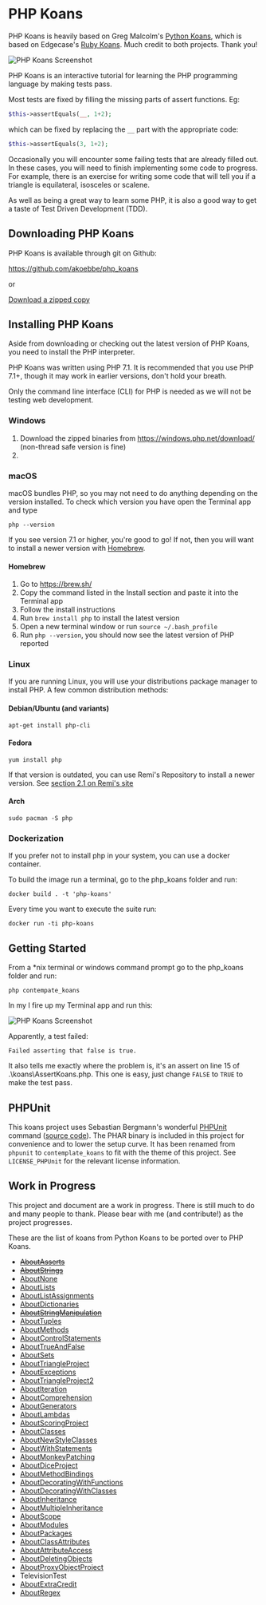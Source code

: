 # PHP Koans

PHP Koans is heavily based on Greg Malcolm's [Python Koans](https://github.com/gregmalcolm/python_koans), which is based on Edgecase's [Ruby Koans](http://rubykoans.com/). Much credit to both projects. Thank you!

![PHP Koans Screenshot](screenshots/php_koans.png?raw=true "PHP Koans Screenshot")

PHP Koans is an interactive tutorial for learning the PHP programming language by making tests pass.

Most tests are fixed by filling the missing parts of assert functions. Eg:

```php
$this->assertEquals(__, 1+2);
```

which can be fixed by replacing the `__` part with the appropriate code:

```php
$this->assertEquals(3, 1+2);
```

Occasionally you will encounter some failing tests that are already filled out. In these cases, you will need to finish implementing some code to progress. For example, there is an exercise for writing some code that will tell you if a triangle is equilateral, isosceles or scalene.

As well as being a great way to learn some PHP, it is also a good way to get a taste of Test Driven Development (TDD).

## Downloading PHP Koans

PHP Koans is available through git on Github:

https://github.com/akoebbe/php_koans

or

[Download a zipped copy](https://github.com/akoebbe/php_koans/archive/master.zip)

## Installing PHP Koans

Aside from downloading or checking out the latest version of PHP Koans, you need to install the PHP interpreter.

PHP Koans was written using PHP 7.1. It is recommended that you use PHP 7.1+, though it may work in earlier versions, don't hold your breath.

Only the command line interface (CLI) for PHP is needed as we will not be testing web development.

### Windows

1. Download the zipped binaries from https://windows.php.net/download/ (non-thread safe version is fine)
2. 

### macOS

macOS bundles PHP, so you may not need to do anything depending on the version installed. To check which version you have open the Terminal app and type

```
php --version
```

If you see version 7.1 or higher, you're good to go! If not, then you will want to install a newer version with [Homebrew](https://brew.sh/).

#### Homebrew

1. Go to  https://brew.sh/
2. Copy the command listed in the Install section and paste it into the Terminal app
3. Follow the install instructions
4. Run `brew install php` to install the latest version
5. Open a new terminal window or run `source ~/.bash_profile`
6. Run `php --version`, you should now see the latest version of PHP reported

### Linux

If you are running Linux, you will use your distributions package manager to install PHP. A few common distribution methods:

#### Debian/Ubuntu (and variants)
```
apt-get install php-cli
```

#### Fedora

```
yum install php
```

If that version is outdated, you can use Remi's Repository to install a newer version. See [section 2.1 on Remi's site](https://blog.remirepo.net/pages/Config-en)

#### Arch

```
sudo pacman -S php
```

### Dockerization

If you prefer not to install php in your system, you can use a docker container.

To build the image run a terminal, go to the php_koans folder and run:

```
docker build . -t 'php-koans'
```

Every time you want to execute the suite run:

```
docker run -ti php-koans
```

## Getting Started

From a *nix terminal or windows command prompt go to the php_koans folder and run:

```
php contempate_koans
```

In my I fire up my Terminal app and run this:

![PHP Koans Screenshot](screenshots/php_koans-step1.png?raw=true "PHP Koans First Run")


Apparently, a test failed:

```
Failed asserting that false is true.
```

It also tells me exactly where the problem is, it's an assert on line 15 of .\koans\AssertKoans.php. This one is easy, just change `FALSE` to `TRUE` to make the test pass.

## PHPUnit

This koans project uses Sebastian Bergmann's wonderful [PHPUnit](https://phpunit.de/) command ([source code](https://github.com/sebastianbergmann/phpunit)). The PHAR binary is included in this project for convenience and to lower the setup curve. It has been renamed from `phpunit` to `contemplate_koans` to fit with the theme of this project. See `LICENSE_PHPUnit` for the relevant license information.

## Work in Progress

This project and document are a work in progress. There is still much to do and many people to thank. Please bear with me (and contribute!) as the project progresses.

These are the list of koans from Python Koans to be ported over to PHP Koans.

- [~~AboutAsserts~~](https://github.com/gregmalcolm/python_koans/blob/master/python2/koans/about_asserts.py)
- [~~AboutStrings~~](https://github.com/gregmalcolm/python_koans/blob/master/python2/koans/about_strings.py)
- [AboutNone](https://github.com/gregmalcolm/python_koans/blob/master/python2/koans/about_none.py)
- [AboutLists](https://github.com/gregmalcolm/python_koans/blob/master/python2/koans/about_lists.py)
- [AboutListAssignments](https://github.com/gregmalcolm/python_koans/blob/master/python2/koans/about_list_assignments.py)
- [AboutDictionaries](https://github.com/gregmalcolm/python_koans/blob/master/python2/koans/about_dictionaries.py)
- [~~AboutStringManipulation~~](https://github.com/gregmalcolm/python_koans/blob/master/python2/koans/about_string_manipulation.py)
- [AboutTuples](https://github.com/gregmalcolm/python_koans/blob/master/python2/koans/about_tuples.py)
- [AboutMethods](https://github.com/gregmalcolm/python_koans/blob/master/python2/koans/about_methods.py)
- [AboutControlStatements](https://github.com/gregmalcolm/python_koans/blob/master/python2/koans/about_control_statements.py)
- [AboutTrueAndFalse](https://github.com/gregmalcolm/python_koans/blob/master/python2/koans/about_true_and_false.py)
- [AboutSets](https://github.com/gregmalcolm/python_koans/blob/master/python2/koans/about_sets.py)
- [AboutTriangleProject](https://github.com/gregmalcolm/python_koans/blob/master/python2/koans/about_triangle_project.py)
- [AboutExceptions](https://github.com/gregmalcolm/python_koans/blob/master/python2/koans/about_exceptions.py)
- [AboutTriangleProject2](https://github.com/gregmalcolm/python_koans/blob/master/python2/koans/about_triangle_project2.py)
- [AboutIteration](https://github.com/gregmalcolm/python_koans/blob/master/python2/koans/about_iteration.py)
- [AboutComprehension](https://github.com/gregmalcolm/python_koans/blob/master/python2/koans/about_comprehension.py)
- [AboutGenerators](https://github.com/gregmalcolm/python_koans/blob/master/python2/koans/about_generators.py)
- [AboutLambdas](https://github.com/gregmalcolm/python_koans/blob/master/python2/koans/about_lambdas.py)
- [AboutScoringProject](https://github.com/gregmalcolm/python_koans/blob/master/python2/koans/about_scoring_project.py)
- [AboutClasses](https://github.com/gregmalcolm/python_koans/blob/master/python2/koans/about_classes.py)
- [AboutNewStyleClasses](https://github.com/gregmalcolm/python_koans/blob/master/python2/koans/about_new_style_classes.py)
- [AboutWithStatements](https://github.com/gregmalcolm/python_koans/blob/master/python2/koans/about_with_statements.py)
- [AboutMonkeyPatching](https://github.com/gregmalcolm/python_koans/blob/master/python2/koans/about_monkey_patching.py)
- [AboutDiceProject](https://github.com/gregmalcolm/python_koans/blob/master/python2/koans/about_dice_project.py)
- [AboutMethodBindings](https://github.com/gregmalcolm/python_koans/blob/master/python2/koans/about_method_bindings.py)
- [AboutDecoratingWithFunctions](https://github.com/gregmalcolm/python_koans/blob/master/python2/koans/about_decorating_with_functions.py)
- [AboutDecoratingWithClasses](https://github.com/gregmalcolm/python_koans/blob/master/python2/koans/about_decorating_with_classes.py)
- [AboutInheritance](https://github.com/gregmalcolm/python_koans/blob/master/python2/koans/about_inheritance.py)
- [AboutMultipleInheritance](https://github.com/gregmalcolm/python_koans/blob/master/python2/koans/about_multiple_inheritance.py)
- [AboutScope](https://github.com/gregmalcolm/python_koans/blob/master/python2/koans/about_scope.py)
- [AboutModules](https://github.com/gregmalcolm/python_koans/blob/master/python2/koans/about_modules.py)
- [AboutPackages](https://github.com/gregmalcolm/python_koans/blob/master/python2/koans/about_packages.py)
- [AboutClassAttributes](https://github.com/gregmalcolm/python_koans/blob/master/python2/koans/about_class_attributes.py)
- [AboutAttributeAccess](https://github.com/gregmalcolm/python_koans/blob/master/python2/koans/about_attribute_access.py)
- [AboutDeletingObjects](https://github.com/gregmalcolm/python_koans/blob/master/python2/koans/about_deleting_objects.py)
- [AboutProxyObjectProject](https://github.com/gregmalcolm/python_koans/blob/master/python2/koans/about_proxy_object_project.py)
- TelevisionTest
- [AboutExtraCredit](https://github.com/gregmalcolm/python_koans/blob/master/python2/koans/about_extra_credit.py)
- [AboutRegex](https://github.com/gregmalcolm/python_koans/blob/master/python2/koans/about_regex.py)
